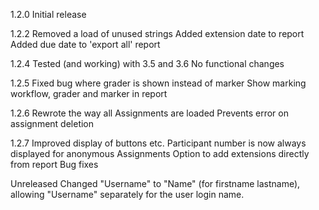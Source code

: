 1.2.0
Initial release

1.2.2
Removed a load of unused strings
Added extension date to report
Added due date to 'export all' report

1.2.4
Tested (and working) with 3.5 and 3.6
No functional changes

1.2.5
Fixed bug where grader is shown instead of marker
Show marking workflow, grader and marker in report 

1.2.6
Rewrote the way all Assignments are loaded
Prevents error on assignment deletion

1.2.7
Improved display of buttons etc.
Participant number is now always displayed for anonymous Assignments
Option to add extensions directly from report
Bug fixes

Unreleased
Changed "Username" to "Name" (for firstname lastname), allowing "Username" separately for the user login name.
